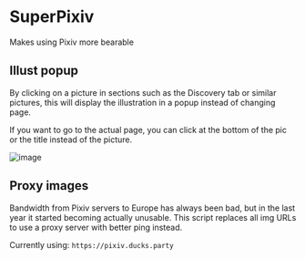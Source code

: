 # SuperPixiv
Makes using Pixiv more bearable


## Illust popup
By clicking on a picture in sections such as the Discovery tab or similar pictures, this will display
the illustration in a popup instead of changing page.

If you want to go to the actual page, you can click at the bottom of the pic or the title instead of the picture.

![image](https://user-images.githubusercontent.com/9400466/152083894-1a4968f7-db30-4205-8784-c21694e2603d.png)

## Proxy images

Bandwidth from Pixiv servers to Europe has always been bad, but in the last year it started becoming
actually unusable. This script replaces all img URLs to use a proxy server with better ping instead.

Currently using: `https://pixiv.ducks.party`
